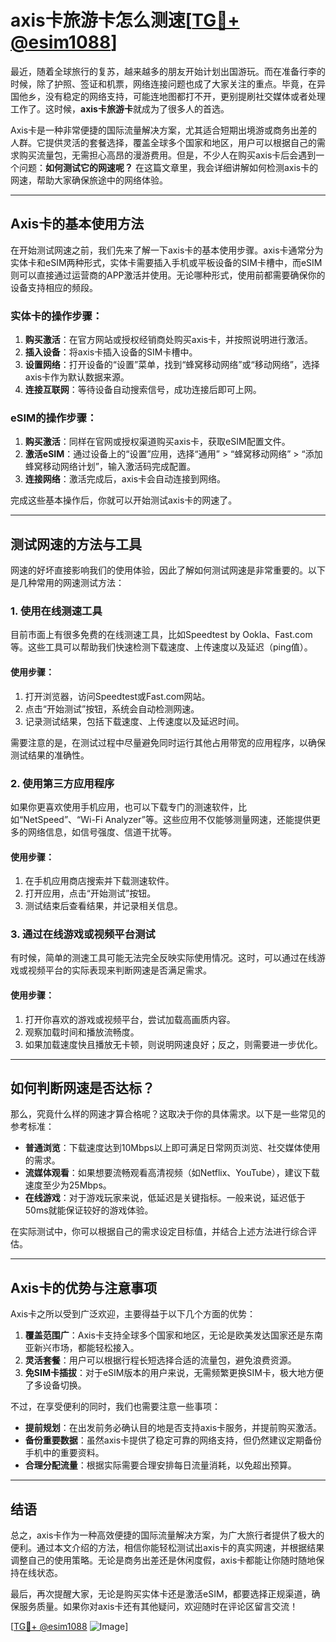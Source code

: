 # axis卡旅游卡怎么测速[[TG💪+ @esim1088](https://t.me/s/esim1088)]

最近，随着全球旅行的复苏，越来越多的朋友开始计划出国游玩。而在准备行李的时候，除了护照、签证和机票，网络连接问题也成了大家关注的重点。毕竟，在异国他乡，没有稳定的网络支持，可能连地图都打不开，更别提刷社交媒体或者处理工作了。这时候，**axis卡旅游卡**就成为了很多人的首选。

Axis卡是一种非常便捷的国际流量解决方案，尤其适合短期出境游或商务出差的人群。它提供灵活的套餐选择，覆盖全球多个国家和地区，用户可以根据自己的需求购买流量包，无需担心高昂的漫游费用。但是，不少人在购买axis卡后会遇到一个问题：**如何测试它的网速呢？** 在这篇文章里，我会详细讲解如何检测axis卡的网速，帮助大家确保旅途中的网络体验。

---

## Axis卡的基本使用方法

在开始测试网速之前，我们先来了解一下axis卡的基本使用步骤。axis卡通常分为实体卡和eSIM两种形式，实体卡需要插入手机或平板设备的SIM卡槽中，而eSIM则可以直接通过运营商的APP激活并使用。无论哪种形式，使用前都需要确保你的设备支持相应的频段。

### 实体卡的操作步骤：
1. **购买激活**：在官方网站或授权经销商处购买axis卡，并按照说明进行激活。
2. **插入设备**：将axis卡插入设备的SIM卡槽中。
3. **设置网络**：打开设备的“设置”菜单，找到“蜂窝移动网络”或“移动网络”，选择axis卡作为默认数据来源。
4. **连接互联网**：等待设备自动搜索信号，成功连接后即可上网。

### eSIM的操作步骤：
1. **购买激活**：同样在官网或授权渠道购买axis卡，获取eSIM配置文件。
2. **激活eSIM**：通过设备上的“设置”应用，选择“通用” > “蜂窝移动网络” > “添加蜂窝移动网络计划”，输入激活码完成配置。
3. **连接网络**：激活完成后，axis卡会自动连接到网络。

完成这些基本操作后，你就可以开始测试axis卡的网速了。

---

## 测试网速的方法与工具

网速的好坏直接影响我们的使用体验，因此了解如何测试网速是非常重要的。以下是几种常用的网速测试方法：

### 1. 使用在线测速工具
目前市面上有很多免费的在线测速工具，比如Speedtest by Ookla、Fast.com等。这些工具可以帮助我们快速检测下载速度、上传速度以及延迟（ping值）。

#### 使用步骤：
1. 打开浏览器，访问Speedtest或Fast.com网站。
2. 点击“开始测试”按钮，系统会自动检测网速。
3. 记录测试结果，包括下载速度、上传速度以及延迟时间。

需要注意的是，在测试过程中尽量避免同时运行其他占用带宽的应用程序，以确保测试结果的准确性。

### 2. 使用第三方应用程序
如果你更喜欢使用手机应用，也可以下载专门的测速软件，比如“NetSpeed”、“Wi-Fi Analyzer”等。这些应用不仅能够测量网速，还能提供更多的网络信息，如信号强度、信道干扰等。

#### 使用步骤：
1. 在手机应用商店搜索并下载测速软件。
2. 打开应用，点击“开始测试”按钮。
3. 测试结束后查看结果，并记录相关信息。

### 3. 通过在线游戏或视频平台测试
有时候，简单的测速工具可能无法完全反映实际使用情况。这时，可以通过在线游戏或视频平台的实际表现来判断网速是否满足需求。

#### 使用步骤：
1. 打开你喜欢的游戏或视频平台，尝试加载高画质内容。
2. 观察加载时间和播放流畅度。
3. 如果加载速度快且播放无卡顿，则说明网速良好；反之，则需要进一步优化。

---

## 如何判断网速是否达标？

那么，究竟什么样的网速才算合格呢？这取决于你的具体需求。以下是一些常见的参考标准：

- **普通浏览**：下载速度达到10Mbps以上即可满足日常网页浏览、社交媒体使用的需求。
- **流媒体观看**：如果想要流畅观看高清视频（如Netflix、YouTube），建议下载速度至少为25Mbps。
- **在线游戏**：对于游戏玩家来说，低延迟是关键指标。一般来说，延迟低于50ms就能保证较好的游戏体验。

在实际测试中，你可以根据自己的需求设定目标值，并结合上述方法进行综合评估。

---

## Axis卡的优势与注意事项

Axis卡之所以受到广泛欢迎，主要得益于以下几个方面的优势：

1. **覆盖范围广**：Axis卡支持全球多个国家和地区，无论是欧美发达国家还是东南亚新兴市场，都能轻松接入。
2. **灵活套餐**：用户可以根据行程长短选择合适的流量包，避免浪费资源。
3. **免SIM卡插拔**：对于eSIM版本的用户来说，无需频繁更换SIM卡，极大地方便了多设备切换。

不过，在享受便利的同时，我们也需要注意一些事项：

- **提前规划**：在出发前务必确认目的地是否支持axis卡服务，并提前购买激活。
- **备份重要数据**：虽然axis卡提供了稳定可靠的网络支持，但仍然建议定期备份手机中的重要资料。
- **合理分配流量**：根据实际需要合理安排每日流量消耗，以免超出预算。

---

## 结语

总之，axis卡作为一种高效便捷的国际流量解决方案，为广大旅行者提供了极大的便利。通过本文介绍的方法，相信你能轻松测试出axis卡的真实网速，并根据结果调整自己的使用策略。无论是商务出差还是休闲度假，axis卡都能让你随时随地保持在线状态。

最后，再次提醒大家，无论是购买实体卡还是激活eSIM，都要选择正规渠道，确保服务质量。如果你对axis卡还有其他疑问，欢迎随时在评论区留言交流！

[[TG💪+ @esim1088](https://t.me/s/esim1088) ![Image](https://i.postimg.cc/4NQfJmqS/Snipaste-2025-05-13-00-14-12.png)]